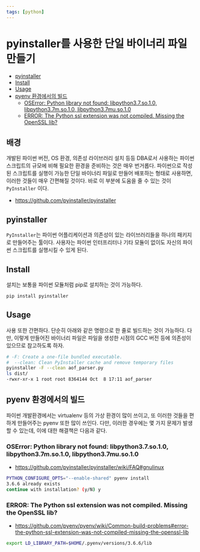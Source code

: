 ```yaml
---
tags: [python]
---
```


# pyinstaller를 사용한 단일 바이너리 파일 만들기

- [pyinstaller](#pyinstaller)
- [Install](#install)
- [Usage](#usage)
- [pyenv 환경에서의 빌드](#pyenv-환경에서의-빌드)
    - [OSError: Python library not found: libpython3.7.so.1.0, libpython3.7m.so.1.0, libpython3.7mu.so.1.0](#oserror-python-library-not-found-libpython37so10-libpython37mso10-libpython37muso10)
    - [ERROR: The Python ssl extension was not compiled. Missing the OpenSSL lib?](#error-the-python-ssl-extension-was-not-compiled-missing-the-openssl-lib)

## 배경
개발된 파이썬 버전, OS 환경, 의존성 라이브러리 설치 등등 DBA로서 사용하는 파이썬 스크립트의 규모에 비해 필요한 환경을 준비하는 것은 매우 번거롭다. 파이썬으로 작성된 스크립트를 실행이 가능한 단일 바이너리 파일로 만들어 배포하는 형태로 사용하면, 이러한 것들이 매우 간편해질 것이다. 바로 이 부분에 도움을 줄 수 있는 것이 `PyInstaller` 이다.
- https://github.com/pyinstaller/pyinstaller

## pyinstaller
`PyInstaller`는 파이썬 어플리케이션과 의존성이 있는 라이브러리들을 하나의 패키지로 만들어주는 툴이다. 사용자는 파이썬 인터프리터나 기타 모듈이 없이도 자신의 파이썬 스크립트를 실행시킬 수 있게 된다.

## Install
설치는 보통을 파이썬 모듈처럼 pip로 설치하는 것이 가능하다.
```bash
pip install pyinstaller
```

## Usage
사용 또한 간편하다. 단순히 아래와 같은 명령으로 한 줄로 빌드하는 것이 가능하다. 다만, 이렇게 만들어진 바이너리 파일은 파일을 생성한 시점의 GCC 버전 등에 의존성이 있으므로 참고하도록 하자.
```bash
# -F: Create a one-file bundled executable.
#  --clean: Clean PyInstaller cache and remove temporary files
pyinstaller -F --clean aof_parser.py 
ls dist/
-rwxr-xr-x 1 root root 8364144 Oct  8 17:11 aof_parser
```

## pyenv 환경에서의 빌드
파이썬 개발환경에서는 virtualenv 등의 가상 환경이 많이 쓰이고, 또 이러한 것들을 편하게 만들어주는 pyenv 또한 많이 쓰인다. 다만, 이러한 경우에는 몇 가지 문제가 발생할 수 있는데, 이에 대한 해결책은 다음과 같다.

### OSError: Python library not found: libpython3.7.so.1.0, libpython3.7m.so.1.0, libpython3.7mu.so.1.0
- https://github.com/pyinstaller/pyinstaller/wiki/FAQ#gnulinux
```bash
PYTHON_CONFIGURE_OPTS="--enable-shared" pyenv install
3.6.6 already exists
continue with installation? (y/N) y
```
### ERROR: The Python ssl extension was not compiled. Missing the OpenSSL lib?
- https://github.com/pyenv/pyenv/wiki/Common-build-problems#error-the-python-ssl-extension-was-not-compiled-missing-the-openssl-lib
```bash
export LD_LIBRARY_PATH=$HOME/.pyenv/versions/3.6.6/lib
```
